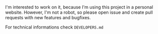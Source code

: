 I'm interested to work on it, because I'm using this project in a personal website. However, I'm not a robot, so please open issue and create pull requests with new features and bugfixes.


For technical informations check `DEVELOPERS.md`